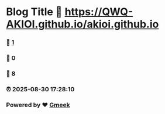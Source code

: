 # Blog Title :link: https://QWQ-AKIOI.github.io/akioi.github.io 
### :page_facing_up: [1](https://QWQ-AKIOI.github.io/akioi.github.io/tag.html) 
### :speech_balloon: 0 
### :hibiscus: 8 
### :alarm_clock: 2025-08-30 17:28:10 
### Powered by :heart: [Gmeek](https://github.com/Meekdai/Gmeek)
